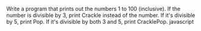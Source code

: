 Write a program that prints out the numbers 1 to 100 (inclusive).
If the number is divisible by 3, print Crackle instead of the number. 
If it's divisible by 5, print Pop. If it's divisible by both 3 and 5, print CracklePop. 
javascript 
